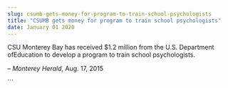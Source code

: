 ```yaml
---
slug: csumb-gets-money-for-program-to-train-school-psychologists
title: "CSUMB gets money for program to train school psychologists"
date: January 01 2020
---
```


 
<p>
  CSU Monterey Bay has received $1.2 million from the U.S. Department
  ofEducation to develop a program to train school psychologists.
</p>
<p>– <em>Monterey Herald</em>, Aug. 17, 2015</p>
```
